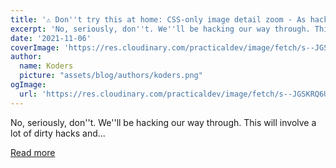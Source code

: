 ```yaml
---
title: '⚠️ Don''t try this at home: CSS-only image detail zoom - As hacky as possible! 🖼️🔍'
excerpt: 'No, seriously, don''t. We''ll be hacking our way through. This will involve a lot of dirty hacks and...'
date: '2021-11-06'
coverImage: 'https://res.cloudinary.com/practicaldev/image/fetch/s--JGSKRQ6U--/c_imagga_scale,f_auto,fl_progressive,h_420,q_auto,w_1000/https://dev-to-uploads.s3.amazonaws.com/uploads/articles/0r689r0d87onq06pq1w5.png'
author:
  name: Koders
  picture: "assets/blog/authors/koders.png"
ogImage:
  url: 'https://res.cloudinary.com/practicaldev/image/fetch/s--JGSKRQ6U--/c_imagga_scale,f_auto,fl_progressive,h_420,q_auto,w_1000/https://dev-to-uploads.s3.amazonaws.com/uploads/articles/0r689r0d87onq06pq1w5.png'
---
```


No, seriously, don''t. We''ll be hacking our way through. This will involve a lot of dirty hacks and...

[Read more](https://dev.to/thormeier/dont-try-this-at-home-css-only-image-detail-zoom-3alg)
